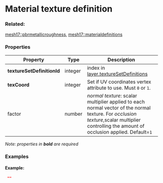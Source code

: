 # Material texture definition



### Related:

[mesh17::pbrmetallicroughness](pbrmetallicroughness.md), [mesh17::materialdefinitions](materialdefinitions.md)
### Properties

| Property | Type | Description |
| --- | --- | --- |
| **textureSetDefinitionId** | integer | index in [layer.textureSetDefinitions](layer.md) |
| **texCoord** | integer | Set if UV coordinates vertex attribute to use. Must `0` or `1`.  |
| factor | number | _normal texture_: scalar multiplier applied to each normal vector of the normal texture. For _occlusion texture_,scalar multiplier controlling the amount of occlusion applied. Default=`1` |

*Note: properties in **bold** are required*

### Examples 

#### Example:  

```json
 "" 
```

